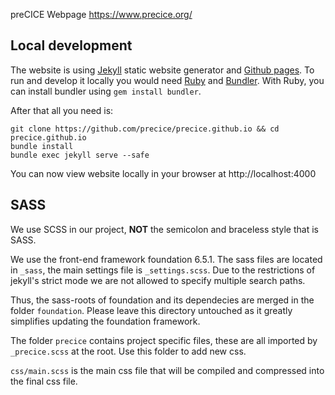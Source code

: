 preCICE Webpage https://www.precice.org/

## Local development 
The website is using [Jekyll](https://jekyllrb.com/) static website generator and [Github pages](https://pages.github.com/). 
To run and develop it locally you would need [Ruby](https://www.ruby-lang.org/en/) and [Bundler](https://bundler.io/). 
With Ruby, you can install bundler using `gem install bundler`. 

After that all you need is: 

```
git clone https://github.com/precice/precice.github.io && cd precice.github.io
bundle install
bundle exec jekyll serve --safe
```
You can now view website locally in your browser at http://localhost:4000 

## SASS

We use SCSS in our project, __NOT__ the semicolon and braceless style that is SASS.

We use the front-end framework foundation 6.5.1.
The sass files are located  in `_sass`, the main settings file is `_settings.scss`.
Due to the restrictions of jekyll's strict mode we are not allowed to specify multiple search paths.

Thus, the sass-roots of foundation and its dependecies are merged in the folder `foundation`.
Please leave this directory untouched as it greatly simplifies updating the foundation framework.

The folder `precice` contains project specific files, these are all imported by `_precice.scss` at the root.
Use this folder to add new css.

`css/main.scss` is the main css file that will be compiled and compressed into the final css file.
